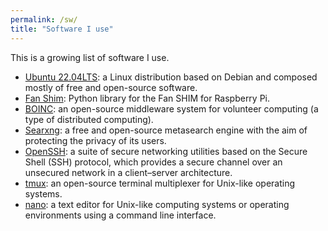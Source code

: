 ```yaml
---
permalink: /sw/
title: "Software I use"
---
```


This is a growing list of software I use.

- [Ubuntu 22.04LTS](https://ubuntu.com/): a Linux distribution based on Debian and composed mostly of free and open-source software.
- [Fan Shim](https://github.com/pimoroni/fanshim-python): Python library for the Fan SHIM for Raspberry Pi.
- [BOINC](https://boinc.berkeley.edu/): an open-source middleware system for volunteer computing (a type of distributed computing).
- [Searxng](https://github.com/searxng/searxng-docker): a free and open-source metasearch engine with the aim of protecting the privacy of its users.
- [OpenSSH](https://www.openssh.com/): a suite of secure networking utilities based on the Secure Shell (SSH) protocol, which provides a secure channel over an unsecured network in a client–server architecture.
- [tmux](https://github.com/tmux/tmux/wiki): an open-source terminal multiplexer for Unix-like operating systems.
- [nano](https://nano-editor.org/): a text editor for Unix-like computing systems or operating environments using a command line interface.
